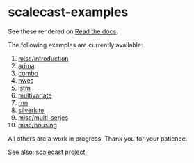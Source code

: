 # scalecast-examples
See these rendered on [Read the docs](https://scalecast-examples.readthedocs.io/en/latest/).  

The following examples are currently available:
1. [misc/introduction](misc/introduction/introduction.ipynb)
2. [arima](arima/arima.ipynb)
2. [combo](combo/combo.ipynb)
3. [hwes](hwes/hwes.ipynb)
3. [lstm](lstm/lstm.ipynb)
4. [multivariate](multivariate/multivariate.ipynb)
5. [rnn](rnn/rnn.ipynb)
5. [silverkite](silverkite/silverkite.ipynb)
6. [misc/multi-series](misc/multi-series/multi-series.ipynb)
5. [misc/housing](misc/housing/housing.ipynb)

All others are a work in progress. Thank you for your patience.

See also: [scalecast project](https://github.com/mikekeith52/scalecast).